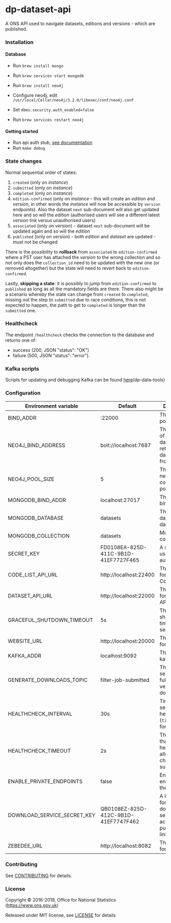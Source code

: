 dp-dataset-api
==================
A ONS API used to navigate datasets, editions and versions - which are published.

### Installation

#### Database
* Run `brew install mongo`
* Run `brew services start mongodb`

* Run `brew install neo4j`
* Configure neo4j, edit `/usr/local/Cellar/neo4j/3.2.0/libexec/conf/neo4j.conf`
* Set `dbms.security.auth_enabled=false`
* Run `brew services restart neo4j`

#### Getting started

* Run api auth stub, [see documentation](https://github.com/ONSdigital/dp-auth-api-stub)
* Run `make debug`

### State changes

Normal sequential order of states:

1. `created` (only on *instance*)
2. `submitted` (only on *instance*)
3. `completed` (only on *instance*)
4. `edition-confirmed` (only on *instance* - this will create an *edition* and *version*,
    in other words the *instance* will now be accessible by `version` endpoints).
    Also the dataset `next` sub-document will also get updated here and so will the *edition*
    (authorised users will see a different latest *version* link versus unauthorised users)
5. `associated` (only on *version*) - dataset `next` sub-document will be updated again and so will the *edition*
6. `published` (only on *version*) - both *edition* and *dataset* are updated - must not be changed

There is the possibility to **rollback** from `associated`  to `edition-confirmed`
where a PST user has attached the _version_ to the wrong collection and so not only does
the `collection_id` need to be updated with the new one (or removed altogether)
but the state will need to revert back to `edition-confirmed`.

Lastly, **skipping a state**: it is possibly to jump from `edition-confirmed` to `published`
as long as all the mandatory fields are there. There also might be a scenario whereby
the state can change from `created` to `completed`, missing out the step to `submitted`
due to race conditions, this is not expected to happen,
the path to get to `completed` is longer than the `submitted` one.

### Healthcheck

The endpoint `/healthcheck` checks the connection to the database and returns
one of:

* success (200, JSON "status": "OK")
* failure (500, JSON "status": "error").

### Kafka scripts

Scripts for updating and debugging Kafka can be found [here](https://github.com/ONSdigital/dp-data-tools)(dp-data-tools)

### Configuration

| Environment variable        | Default                                | Description
| --------------------------- | ---------------------------------------| -----------
| BIND_ADDR                   | :22000                                 | The host and port to bind to
| NEO4J_BIND_ADDRESS          | bolt://localhost:7687                  | The address of the neo4j database to retrieve dataset data from
| NEO4J_POOL_SIZE             | 5                                      | The number of neo4j connections to pool
| MONGODB_BIND_ADDR           | localhost:27017                        | The MongoDB bind address
| MONGODB_DATABASE            | datasets                               | The MongoDB dataset database
| MONGODB_COLLECTION          | datasets                               | MongoDB collection
| SECRET_KEY                  | FD0108EA-825D-411C-9B1D-41EF7727F465   | A secret key used authentication
| CODE_LIST_API_URL           | http://localhost:22400                 | The host name for the CodeList API
| DATASET_API_URL             | http://localhost:22000                 | The host name for the Dataset API
| GRACEFUL_SHUTDOWN_TIMEOUT   | 5s                                     | The graceful shutdown timeout in seconds
| WEBSITE_URL                 | http://localhost:20000                 | The host name for the website
| KAFKA_ADDR                  | localhost:9092                         | The list of kafka hosts
| GENERATE_DOWNLOADS_TOPIC    | filter-job-submitted                   | The topic to send generate full dataset version downloads to
| HEALTHCHECK_INTERVAL       | 30s                                       | Time between self-healthchecks (`time.Duration` format)
| HEALTHCHECK_TIMEOUT         | 2s                                     | The timeout that the healthcheck allows for checked subsystems
| ENABLE_PRIVATE_ENDPOINTS    | false                                  | Enable private endpoints for the API
| DOWNLOAD_SERVICE_SECRET_KEY | QB0108EZ-825D-412C-9B1D-41EF7747F462   | A key specific for the download service to access public/private links
| ZEBEDEE_URL                 | http://localhost:8082                  | The host name for Zebedee

### Contributing

See [CONTRIBUTING](CONTRIBUTING.md) for details.

### License

Copyright © 2016-2018, Office for National Statistics (https://www.ons.gov.uk)

Released under MIT license, see [LICENSE](LICENSE.md) for details
